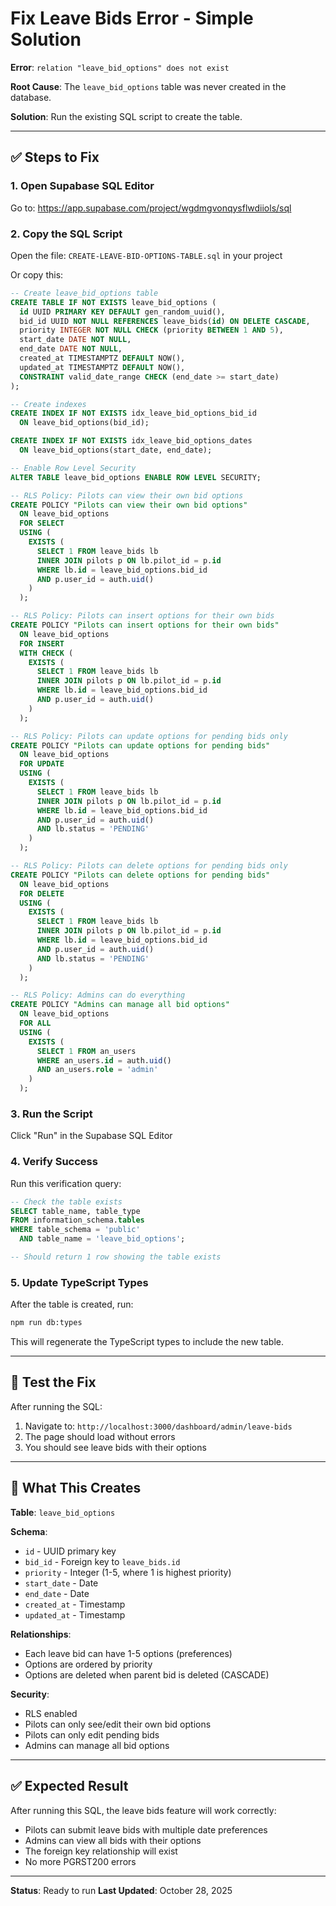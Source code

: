 # Fix Leave Bids Error - Simple Solution

**Error**: `relation "leave_bid_options" does not exist`

**Root Cause**: The `leave_bid_options` table was never created in the database.

**Solution**: Run the existing SQL script to create the table.

---

## ✅ Steps to Fix

### 1. Open Supabase SQL Editor
Go to: https://app.supabase.com/project/wgdmgvonqysflwdiiols/sql

### 2. Copy the SQL Script
Open the file: `CREATE-LEAVE-BID-OPTIONS-TABLE.sql` in your project

Or copy this:

```sql
-- Create leave_bid_options table
CREATE TABLE IF NOT EXISTS leave_bid_options (
  id UUID PRIMARY KEY DEFAULT gen_random_uuid(),
  bid_id UUID NOT NULL REFERENCES leave_bids(id) ON DELETE CASCADE,
  priority INTEGER NOT NULL CHECK (priority BETWEEN 1 AND 5),
  start_date DATE NOT NULL,
  end_date DATE NOT NULL,
  created_at TIMESTAMPTZ DEFAULT NOW(),
  updated_at TIMESTAMPTZ DEFAULT NOW(),
  CONSTRAINT valid_date_range CHECK (end_date >= start_date)
);

-- Create indexes
CREATE INDEX IF NOT EXISTS idx_leave_bid_options_bid_id
  ON leave_bid_options(bid_id);

CREATE INDEX IF NOT EXISTS idx_leave_bid_options_dates
  ON leave_bid_options(start_date, end_date);

-- Enable Row Level Security
ALTER TABLE leave_bid_options ENABLE ROW LEVEL SECURITY;

-- RLS Policy: Pilots can view their own bid options
CREATE POLICY "Pilots can view their own bid options"
  ON leave_bid_options
  FOR SELECT
  USING (
    EXISTS (
      SELECT 1 FROM leave_bids lb
      INNER JOIN pilots p ON lb.pilot_id = p.id
      WHERE lb.id = leave_bid_options.bid_id
      AND p.user_id = auth.uid()
    )
  );

-- RLS Policy: Pilots can insert options for their own bids
CREATE POLICY "Pilots can insert options for their own bids"
  ON leave_bid_options
  FOR INSERT
  WITH CHECK (
    EXISTS (
      SELECT 1 FROM leave_bids lb
      INNER JOIN pilots p ON lb.pilot_id = p.id
      WHERE lb.id = leave_bid_options.bid_id
      AND p.user_id = auth.uid()
    )
  );

-- RLS Policy: Pilots can update options for pending bids only
CREATE POLICY "Pilots can update options for pending bids"
  ON leave_bid_options
  FOR UPDATE
  USING (
    EXISTS (
      SELECT 1 FROM leave_bids lb
      INNER JOIN pilots p ON lb.pilot_id = p.id
      WHERE lb.id = leave_bid_options.bid_id
      AND p.user_id = auth.uid()
      AND lb.status = 'PENDING'
    )
  );

-- RLS Policy: Pilots can delete options for pending bids only
CREATE POLICY "Pilots can delete options for pending bids"
  ON leave_bid_options
  FOR DELETE
  USING (
    EXISTS (
      SELECT 1 FROM leave_bids lb
      INNER JOIN pilots p ON lb.pilot_id = p.id
      WHERE lb.id = leave_bid_options.bid_id
      AND p.user_id = auth.uid()
      AND lb.status = 'PENDING'
    )
  );

-- RLS Policy: Admins can do everything
CREATE POLICY "Admins can manage all bid options"
  ON leave_bid_options
  FOR ALL
  USING (
    EXISTS (
      SELECT 1 FROM an_users
      WHERE an_users.id = auth.uid()
      AND an_users.role = 'admin'
    )
  );
```

### 3. Run the Script
Click "Run" in the Supabase SQL Editor

### 4. Verify Success
Run this verification query:

```sql
-- Check the table exists
SELECT table_name, table_type
FROM information_schema.tables
WHERE table_schema = 'public'
  AND table_name = 'leave_bid_options';

-- Should return 1 row showing the table exists
```

### 5. Update TypeScript Types
After the table is created, run:

```bash
npm run db:types
```

This will regenerate the TypeScript types to include the new table.

---

## 🧪 Test the Fix

After running the SQL:

1. Navigate to: `http://localhost:3000/dashboard/admin/leave-bids`
2. The page should load without errors
3. You should see leave bids with their options

---

## 📝 What This Creates

**Table**: `leave_bid_options`

**Schema**:
- `id` - UUID primary key
- `bid_id` - Foreign key to `leave_bids.id`
- `priority` - Integer (1-5, where 1 is highest priority)
- `start_date` - Date
- `end_date` - Date
- `created_at` - Timestamp
- `updated_at` - Timestamp

**Relationships**:
- Each leave bid can have 1-5 options (preferences)
- Options are ordered by priority
- Options are deleted when parent bid is deleted (CASCADE)

**Security**:
- RLS enabled
- Pilots can only see/edit their own bid options
- Pilots can only edit pending bids
- Admins can manage all bid options

---

## ✅ Expected Result

After running this SQL, the leave bids feature will work correctly:

- Pilots can submit leave bids with multiple date preferences
- Admins can view all bids with their options
- The foreign key relationship will exist
- No more PGRST200 errors

---

**Status**: Ready to run
**Last Updated**: October 28, 2025
